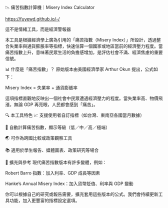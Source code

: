 📉 痛苦指數計算機｜Misery Index Calculator

https://fuyewd.github.io/-/

這不是情緒工具，而是經濟警報器

本工具是根據經濟學上廣為引用的「痛苦指數（Misery Index）」所設計，透過整合失業率與通貨膨脹率等指標，快速估算一個國家或地區當前的經濟壓力程度。當痛苦指數上升，意味著民眾生活的負擔感增加，是評估社會不滿、經濟焦慮的重要信號。

📊 什麼是「痛苦指數」？
原始版本由美國經濟學家 Arthur Okun 提出，公式如下：

Misery Index = 失業率 + 通貨膨脹率

這項指標直觀地反映出一個社會中民眾遭遇經濟壓力的程度。當失業率高、物價飛漲，無論 GDP 再亮眼，人民都會感到「痛苦」。

🔍 本工具特色
📈 支援使用者自訂指標（如台灣、東南亞各國當月數據）

🧮 自動計算痛苦指數，顯示等級（低／中／高／極端）

🌏 可作為跨國比較或政策觀察工具

📚 適用於學生報告、媒體圖表、政策研究等場合

🧠 擴充與參考
現代痛苦指數版本有許多變體，例如：

Robert Barro 指數：加入利率、GDP 成長等因素

Hanke’s Annual Misery Index：加入貨幣貶值、利率與 GDP 變動

你可以根據自己的研究或報告需要，擴充套用這些版本的公式。我們會持續更新工具功能，加入更豐富的指標設定選項。


